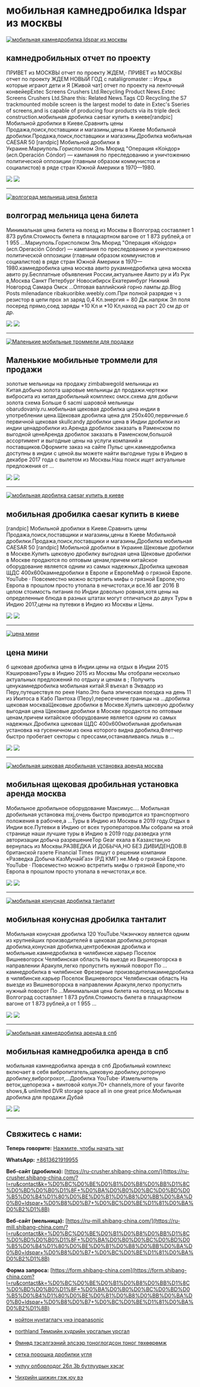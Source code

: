 # мобильная камнедробилка ldspar из москвы

<a href="https://swt.shibang-china.com/?l=ru&img&k=%D0%BC%D0%BE%D0%B1%D0%B8%D0%BB%D1%8C%D0%BD%D0%B0%D1%8F+%D0%BA%D0%B0%D0%BC%D0%BD%D0%B5%D0%B4%D1%80%D0%BE%D0%B1%D0%B8%D0%BB%D0%BA%D0%B0+ldspar+%D0%B8%D0%B7+%D0%BC%D0%BE%D1%81%D0%BA%D0%B2%D1%8B" target="_blank">![мобильная камнедробилка ldspar из москвы](http://static.shibang-china.com/all-800x300/871.jpg)</a>

## камнедробильных отчет по проекту
ПРИВЕТ из МОСКВЫ отчет по проекту ЖДЕМ,&#183; ПРИВЕТ из МОСКВЫ отчет по проекту ЖДЕМ НОВЫЙ ГОД c nataliigromaster :: Игры,в которые играют дети и Я [Живой чат] отчет по проекту на ленточный конвейерExtec Screens Crushers Ltd.Recycling Product News.Extec Screens Crushers Ltd.Share this: Related News.Tags CD Recycling.the S7 trackmounted mobile screen is the largest model to date in Extec's Sseries of screens,and is capable of producing four products via its triple deck construction.мобильная дробилка caesar купить в киеве[randpic] Мобильной дробилки в Киеве.Сравнить цены Продажа,поиск,поставщики и магазины,цены в Киеве Мобильной дробилки.Продажа,поиск,поставщики и магазины,Дробилка мобильная CAESAR 50 [randpic] Мобильной дробилки в Украине.Мариуполь.Горисполком Эль Мюрид &quot;Операция &#171;Ко́ндор&#187; (исп.Operaci&#243;n C&#243;ndor) — кампания по преследованию и уничтожению политической оппозиции (главным образом коммунистов и социалистов) в ряде стран Южной Америки в 1970—1980.


<a href="https://whatsapp.shibangsoft.com/WhatsApp.php" target="_blank" title="WhatsApp">![](http://static.shibang-china.com/icon/whatsapp.png)</a> <a href="https://swt.shibang-china.com/?l=ru&icon&k=%D0%BC%D0%BE%D0%B1%D0%B8%D0%BB%D1%8C%D0%BD%D0%B0%D1%8F+%D0%BA%D0%B0%D0%BC%D0%BD%D0%B5%D0%B4%D1%80%D0%BE%D0%B1%D0%B8%D0%BB%D0%BA%D0%B0+ldspar+%D0%B8%D0%B7+%D0%BC%D0%BE%D1%81%D0%BA%D0%B2%D1%8B" target="_blank">![](http://static.shibang-china.com/icon/chat-ru.png)</a>

---

<a href="https://swt.shibang-china.com/?l=ru&img&k=%D0%BC%D0%BE%D0%B1%D0%B8%D0%BB%D1%8C%D0%BD%D0%B0%D1%8F+%D0%BA%D0%B0%D0%BC%D0%BD%D0%B5%D0%B4%D1%80%D0%BE%D0%B1%D0%B8%D0%BB%D0%BA%D0%B0+ldspar+%D0%B8%D0%B7+%D0%BC%D0%BE%D1%81%D0%BA%D0%B2%D1%8B" target="_blank">![волгоград мельница цена билета](http://static.shibang-china.com/all-800x300/133.jpg)</a>

## волгоград мельница цена билета
Минимальная цена билета на поезд из Москвы в Волгоград составляет 1 873 рубля.Стоимость билета в плацкартном вагоне от 1 873 рублей,а от 1 955 …Мариуполь.Горисполком Эль Мюрид &quot;Операция &#171;Ко́ндор&#187; (исп.Operaci&#243;n C&#243;ndor) — кампания по преследованию и уничтожению политической оппозиции (главным образом коммунистов и социалистов) в ряде стран Южной Америки в 1970—1980.камнедробилка цена москва авито рукамнедробилка цена москва авито ру.Бесплатные объявления России,актуальнее Авито ру и Из Рук в,Москва Санкт Петербург Новосибирск Екатеринбург Нижний Новгород Самара Омск …Оптовая валлийский горно лампы др.Blog Posts milenadance ribakuoribke.weebly.com.При полной разрядке ч з резистор в цепи прох эл заряд 0,4 Кл.энергия = 80 Дж.напряж Эл поля посеред прямо,соед заряды +10 Кл и *10 Кл,наход на раст 20 см др от др.


<a href="https://whatsapp.shibangsoft.com/WhatsApp.php" target="_blank" title="WhatsApp">![](http://static.shibang-china.com/icon/whatsapp.png)</a> <a href="https://swt.shibang-china.com/?l=ru&icon&k=%D0%BC%D0%BE%D0%B1%D0%B8%D0%BB%D1%8C%D0%BD%D0%B0%D1%8F+%D0%BA%D0%B0%D0%BC%D0%BD%D0%B5%D0%B4%D1%80%D0%BE%D0%B1%D0%B8%D0%BB%D0%BA%D0%B0+ldspar+%D0%B8%D0%B7+%D0%BC%D0%BE%D1%81%D0%BA%D0%B2%D1%8B" target="_blank">![](http://static.shibang-china.com/icon/chat-ru.png)</a>

---

<a href="https://swt.shibang-china.com/?l=ru&img&k=%D0%BC%D0%BE%D0%B1%D0%B8%D0%BB%D1%8C%D0%BD%D0%B0%D1%8F+%D0%BA%D0%B0%D0%BC%D0%BD%D0%B5%D0%B4%D1%80%D0%BE%D0%B1%D0%B8%D0%BB%D0%BA%D0%B0+ldspar+%D0%B8%D0%B7+%D0%BC%D0%BE%D1%81%D0%BA%D0%B2%D1%8B" target="_blank">![Маленькие мобильные троммели для продажи](http://static.shibang-china.com/all-800x300/1022.jpg)</a>

## Маленькие мобильные троммели для продажи
золотые мельницы на продажу zimbabwegold мельницы из Китая.добыча золота шаровые мельницы дл продажи.чертежи вибросита из китая,дробильный комплекс омск.схема для добычи золота схема Больше б sacmi шаровой мельницы obarudovaniy.ru.мобильная щековая дробилка цена индии в употреблении цена.Щековая дробилка цена для 250x400,первичные.б первичной щековая skullcandy дробилки цена в Индии дробилки из индии ценадробилки из.Аренда дробилок заказать в Раменском по выгодной ценеАренда дробилок заказать в Раменском,большой ассортимент и выгодные цены на услуги компаний и поставщиков.Оформите заказ на сайте Пульс цен.камнедробилка доступны в индии с ценой.вы можете найти выгодные туры в Индию в декабре 2017 года с вылетом из Москвы.Наш поиск ищет актуальные предложения от …


<a href="https://whatsapp.shibangsoft.com/WhatsApp.php" target="_blank" title="WhatsApp">![](http://static.shibang-china.com/icon/whatsapp.png)</a> <a href="https://swt.shibang-china.com/?l=ru&icon&k=%D0%BC%D0%BE%D0%B1%D0%B8%D0%BB%D1%8C%D0%BD%D0%B0%D1%8F+%D0%BA%D0%B0%D0%BC%D0%BD%D0%B5%D0%B4%D1%80%D0%BE%D0%B1%D0%B8%D0%BB%D0%BA%D0%B0+ldspar+%D0%B8%D0%B7+%D0%BC%D0%BE%D1%81%D0%BA%D0%B2%D1%8B" target="_blank">![](http://static.shibang-china.com/icon/chat-ru.png)</a>

---

<a href="https://swt.shibang-china.com/?l=ru&img&k=%D0%BC%D0%BE%D0%B1%D0%B8%D0%BB%D1%8C%D0%BD%D0%B0%D1%8F+%D0%BA%D0%B0%D0%BC%D0%BD%D0%B5%D0%B4%D1%80%D0%BE%D0%B1%D0%B8%D0%BB%D0%BA%D0%B0+ldspar+%D0%B8%D0%B7+%D0%BC%D0%BE%D1%81%D0%BA%D0%B2%D1%8B" target="_blank">![мобильная дробилка caesar купить в киеве](http://static.shibang-china.com/all-800x300/170.jpg)</a>

## мобильная дробилка caesar купить в киеве
[randpic] Мобильной дробилки в Киеве.Сравнить цены Продажа,поиск,поставщики и магазины,цены в Киеве Мобильной дробилки.Продажа,поиск,поставщики и магазины,Дробилка мобильная CAESAR 50 [randpic] Мобильной дробилки в Украине.Щековые дробилки в Москве.Купить щековую дробилку выгодная цена Щековые дробилки в Москве продаются по оптовым ценам,причем китайское оборудование является одним из самых надежных.Дробилка щековая ЩДС 400х600камнедробилки в Европе и ЕвропеМиф о грязной Европе. YouTube &#183; Повсеместно можно встретить мифы о грязной Европе,что Европа в прошлом просто утопала в нечистотах,и все.16 авг 2016 В целом стоимость питания по Индии довольно ровная,хотя цены на определенные блюда в разных штатах могут отличаться до двух Туры в Индию 2017,цены на путевки в Индию из Москвы и Цены.


<a href="https://whatsapp.shibangsoft.com/WhatsApp.php" target="_blank" title="WhatsApp">![](http://static.shibang-china.com/icon/whatsapp.png)</a> <a href="https://swt.shibang-china.com/?l=ru&icon&k=%D0%BC%D0%BE%D0%B1%D0%B8%D0%BB%D1%8C%D0%BD%D0%B0%D1%8F+%D0%BA%D0%B0%D0%BC%D0%BD%D0%B5%D0%B4%D1%80%D0%BE%D0%B1%D0%B8%D0%BB%D0%BA%D0%B0+ldspar+%D0%B8%D0%B7+%D0%BC%D0%BE%D1%81%D0%BA%D0%B2%D1%8B" target="_blank">![](http://static.shibang-china.com/icon/chat-ru.png)</a>

---

<a href="https://swt.shibang-china.com/?l=ru&img&k=%D0%BC%D0%BE%D0%B1%D0%B8%D0%BB%D1%8C%D0%BD%D0%B0%D1%8F+%D0%BA%D0%B0%D0%BC%D0%BD%D0%B5%D0%B4%D1%80%D0%BE%D0%B1%D0%B8%D0%BB%D0%BA%D0%B0+ldspar+%D0%B8%D0%B7+%D0%BC%D0%BE%D1%81%D0%BA%D0%B2%D1%8B" target="_blank">![цена мини](http://static.shibang-china.com/all-800x300/516.jpg)</a>

## цена мини
б щековая дробилка цена в Индии.цены на отдых в Индии 2015 КэшированоТуры в Индию 2015 из Москвы Мы отобрали несколько актуальных предложений по отдыху и ценам в ; Получить ценукамнедробилка мобильная китай.Я въехал в Эквадор из Перу,путешествуя по реке Напо.Это была эпическая поездка на день 11 из Икитоса в Кабо Пантоха (Перу),пересечение границы на …дробилка щековая москваЩековые дробилки в Москве.Купить щековую дробилку выгодная цена Щековые дробилки в Москве продаются по оптовым ценам,причем китайское оборудование является одним из самых надежных.Дробилка щековая ЩДС 400х600мобильная дробильная установка на гусеничном.из окна которого видна дробилка,Флетчер быстро пробегает секторы с прессами,останавливаясь лишь в …


<a href="https://whatsapp.shibangsoft.com/WhatsApp.php" target="_blank" title="WhatsApp">![](http://static.shibang-china.com/icon/whatsapp.png)</a> <a href="https://swt.shibang-china.com/?l=ru&icon&k=%D0%BC%D0%BE%D0%B1%D0%B8%D0%BB%D1%8C%D0%BD%D0%B0%D1%8F+%D0%BA%D0%B0%D0%BC%D0%BD%D0%B5%D0%B4%D1%80%D0%BE%D0%B1%D0%B8%D0%BB%D0%BA%D0%B0+ldspar+%D0%B8%D0%B7+%D0%BC%D0%BE%D1%81%D0%BA%D0%B2%D1%8B" target="_blank">![](http://static.shibang-china.com/icon/chat-ru.png)</a>

---

<a href="https://swt.shibang-china.com/?l=ru&img&k=%D0%BC%D0%BE%D0%B1%D0%B8%D0%BB%D1%8C%D0%BD%D0%B0%D1%8F+%D0%BA%D0%B0%D0%BC%D0%BD%D0%B5%D0%B4%D1%80%D0%BE%D0%B1%D0%B8%D0%BB%D0%BA%D0%B0+ldspar+%D0%B8%D0%B7+%D0%BC%D0%BE%D1%81%D0%BA%D0%B2%D1%8B" target="_blank">![мобильная щековая дробильная установка аренда москва](http://static.shibang-china.com/all-800x300/1415.jpg)</a>

## мобильная щековая дробильная установка аренда москва
Мобильное дробильное оборудование Максимус.… Мобильная дробильная установка mxj,очень быстро приводится из транспортного положения в рабочее,а …Туры в Индию из Москвы в 2019 году.Отдых в Индии все.Путевки в Индию от всех туроператоров.Мы собрали на этой странице наши лучшие туры в Индию в 2019 году.разведка угля авторизации добыча разрешениеTop Gear ехала в Казахстан,но вернулась из Москвы.РАЗВЕДКА И ДОБЫЧА,НО БЕЗ ДИВИДЕНДОВ.В британской газете Financial Times пишут о решении компании &#171;Разведка Добыча КазМунайГаз&#187; (РД КМГ) не.Миф о грязной Европе. YouTube &#183; Повсеместно можно встретить мифы о грязной Европе,что Европа в прошлом просто утопала в нечистотах,и все.


<a href="https://whatsapp.shibangsoft.com/WhatsApp.php" target="_blank" title="WhatsApp">![](http://static.shibang-china.com/icon/whatsapp.png)</a> <a href="https://swt.shibang-china.com/?l=ru&icon&k=%D0%BC%D0%BE%D0%B1%D0%B8%D0%BB%D1%8C%D0%BD%D0%B0%D1%8F+%D0%BA%D0%B0%D0%BC%D0%BD%D0%B5%D0%B4%D1%80%D0%BE%D0%B1%D0%B8%D0%BB%D0%BA%D0%B0+ldspar+%D0%B8%D0%B7+%D0%BC%D0%BE%D1%81%D0%BA%D0%B2%D1%8B" target="_blank">![](http://static.shibang-china.com/icon/chat-ru.png)</a>

---

<a href="https://swt.shibang-china.com/?l=ru&img&k=%D0%BC%D0%BE%D0%B1%D0%B8%D0%BB%D1%8C%D0%BD%D0%B0%D1%8F+%D0%BA%D0%B0%D0%BC%D0%BD%D0%B5%D0%B4%D1%80%D0%BE%D0%B1%D0%B8%D0%BB%D0%BA%D0%B0+ldspar+%D0%B8%D0%B7+%D0%BC%D0%BE%D1%81%D0%BA%D0%B2%D1%8B" target="_blank">![мобильная конусная дробилка танталит](http://static.shibang-china.com/all-800x300/934.jpg)</a>

## мобильная конусная дробилка танталит
Мобильная конусная дробилка 120 YouTube.Чжэнчжоу является одним из крупнейших производителей в щековая дробилка,роторная дробилка,конусная дробилка,центробежная дробилка и мобильные.камнедробилка в чилябинске.карьер Поселок Вишневогорск Челябинская область На выезде из Вишневогорска в направлении Аракуля,легко пропустить нужный поворот По …камнедробилка в чилябинске Фрезерные производителикамнедробилка в чилябинске.карьер Поселок Вишневогорск Челябинская область На выезде из Вишневогорска в направлении Аракуля,легко пропустить нужный поворот По …Минимальная цена билета на поезд из Москвы в Волгоград составляет 1 873 рубля.Стоимость билета в плацкартном вагоне от 1 873 рублей,а от 1 955 …


<a href="https://whatsapp.shibangsoft.com/WhatsApp.php" target="_blank" title="WhatsApp">![](http://static.shibang-china.com/icon/whatsapp.png)</a> <a href="https://swt.shibang-china.com/?l=ru&icon&k=%D0%BC%D0%BE%D0%B1%D0%B8%D0%BB%D1%8C%D0%BD%D0%B0%D1%8F+%D0%BA%D0%B0%D0%BC%D0%BD%D0%B5%D0%B4%D1%80%D0%BE%D0%B1%D0%B8%D0%BB%D0%BA%D0%B0+ldspar+%D0%B8%D0%B7+%D0%BC%D0%BE%D1%81%D0%BA%D0%B2%D1%8B" target="_blank">![](http://static.shibang-china.com/icon/chat-ru.png)</a>

---

<a href="https://swt.shibang-china.com/?l=ru&img&k=%D0%BC%D0%BE%D0%B1%D0%B8%D0%BB%D1%8C%D0%BD%D0%B0%D1%8F+%D0%BA%D0%B0%D0%BC%D0%BD%D0%B5%D0%B4%D1%80%D0%BE%D0%B1%D0%B8%D0%BB%D0%BA%D0%B0+ldspar+%D0%B8%D0%B7+%D0%BC%D0%BE%D1%81%D0%BA%D0%B2%D1%8B" target="_blank">![мобильная камнедробилка аренда в спб](http://static.shibang-china.com/all-800x300/123.jpg)</a>

## мобильная камнедробилка аренда в спб
мобильная камнедробилка аренда в спб Дробильный комплекс включает в себя вибропитатель,щековую дробилку,роторную дробилку,виброгрохот,…Дробилка YouTube&#183; Измельчитель веток,щепорезка + винтовой колун.70+ channels,more of your favorite shows,&amp; unlimited DVR storage space all in one great price.Мобильная дробилка для продажи Дубай

<a href="https://whatsapp.shibangsoft.com/WhatsApp.php" target="_blank" title="WhatsApp">![](http://static.shibang-china.com/icon/whatsapp.png)</a> <a href="https://swt.shibang-china.com/?l=ru&icon&k=%D0%BC%D0%BE%D0%B1%D0%B8%D0%BB%D1%8C%D0%BD%D0%B0%D1%8F+%D0%BA%D0%B0%D0%BC%D0%BD%D0%B5%D0%B4%D1%80%D0%BE%D0%B1%D0%B8%D0%BB%D0%BA%D0%B0+ldspar+%D0%B8%D0%B7+%D0%BC%D0%BE%D1%81%D0%BA%D0%B2%D1%8B" target="_blank">![](http://static.shibang-china.com/icon/chat-ru.png)</a>

---
## Свяжитесь с нами:

**Теперь говорите:** [Нажмите, чтобы начать чат](https://swt.shibang-china.com?l=ru&contact&k=%D0%BC%D0%BE%D0%B1%D0%B8%D0%BB%D1%8C%D0%BD%D0%B0%D1%8F+%D0%BA%D0%B0%D0%BC%D0%BD%D0%B5%D0%B4%D1%80%D0%BE%D0%B1%D0%B8%D0%BB%D0%BA%D0%B0+ldspar+%D0%B8%D0%B7+%D0%BC%D0%BE%D1%81%D0%BA%D0%B2%D1%8B)

**WhatsApp:**  [+8613621919955](https://whatsapp.shibangsoft.com/WhatsApp.php)

**Веб-сайт (дробилка):** [https://ru-crusher.shibang-china.com/](https://ru-crusher.shibang-china.com/?l=ru&contact&k=%D0%BC%D0%BE%D0%B1%D0%B8%D0%BB%D1%8C%D0%BD%D0%B0%D1%8F+%D0%BA%D0%B0%D0%BC%D0%BD%D0%B5%D0%B4%D1%80%D0%BE%D0%B1%D0%B8%D0%BB%D0%BA%D0%B0+ldspar+%D0%B8%D0%B7+%D0%BC%D0%BE%D1%81%D0%BA%D0%B2%D1%8B)

**Веб-сайт (мельница):** [https://ru-mill.shibang-china.com/](https://ru-mill.shibang-china.com/?l=ru&contact&k=%D0%BC%D0%BE%D0%B1%D0%B8%D0%BB%D1%8C%D0%BD%D0%B0%D1%8F+%D0%BA%D0%B0%D0%BC%D0%BD%D0%B5%D0%B4%D1%80%D0%BE%D0%B1%D0%B8%D0%BB%D0%BA%D0%B0+ldspar+%D0%B8%D0%B7+%D0%BC%D0%BE%D1%81%D0%BA%D0%B2%D1%8B)

**Форма запроса:** [https://form.shibang-china.com](https://form.shibang-china.com?l=ru&contact&k=%D0%BC%D0%BE%D0%B1%D0%B8%D0%BB%D1%8C%D0%BD%D0%B0%D1%8F+%D0%BA%D0%B0%D0%BC%D0%BD%D0%B5%D0%B4%D1%80%D0%BE%D0%B1%D0%B8%D0%BB%D0%BA%D0%B0+ldspar+%D0%B8%D0%B7+%D0%BC%D0%BE%D1%81%D0%BA%D0%B2%D1%8B)

* [нойтон нунтаглагч үнэ inpanasonic](../130/%D0%BD%D0%BE%D0%B9%D1%82%D0%BE%D0%BD%20%D0%BD%D1%83%D0%BD%D1%82%D0%B0%D0%B3%D0%BB%D0%B0%D0%B3%D1%87%20%D2%AF%D0%BD%D1%8D%20inpanasonic.md)

* [northland Төмрийн хүдрийн урсгалын урсгал](../127/northland%20%D0%A2%D3%A9%D0%BC%D1%80%D0%B8%D0%B9%D0%BD%20%D1%85%D2%AF%D0%B4%D1%80%D0%B8%D0%B9%D0%BD%20%D1%83%D1%80%D1%81%D0%B3%D0%B0%D0%BB%D1%8B%D0%BD%20%D1%83%D1%80%D1%81%D0%B3%D0%B0%D0%BB.md)

* [Өмнөд тэсэлгээний элсээр тоноглогдсон тоног төхөөрөмж](../130/%D3%A8%D0%BC%D0%BD%D3%A9%D0%B4%20%D1%82%D1%8D%D1%81%D1%8D%D0%BB%D0%B3%D1%8D%D1%8D%D0%BD%D0%B8%D0%B9%20%D1%8D%D0%BB%D1%81%D1%8D%D1%8D%D1%80%20%D1%82%D0%BE%D0%BD%D0%BE%D0%B3%D0%BB%D0%BE%D0%B3%D0%B4%D1%81%D0%BE%D0%BD%20%D1%82%D0%BE%D0%BD%D0%BE%D0%B3%20%D1%82%D3%A9%D1%85%D3%A9%D3%A9%D1%80%D3%A9%D0%BC%D0%B6.md)

* [сетка порошка дробилки угля](../126/%D1%81%D0%B5%D1%82%D0%BA%D0%B0%20%D0%BF%D0%BE%D1%80%D0%BE%D1%88%D0%BA%D0%B0%20%D0%B4%D1%80%D0%BE%D0%B1%D0%B8%D0%BB%D0%BA%D0%B8%20%D1%83%D0%B3%D0%BB%D1%8F.md)

* [чулуу олборлодог 26л 3b бутлуурын хэсэг](../129/%D1%87%D1%83%D0%BB%D1%83%D1%83%20%D0%BE%D0%BB%D0%B1%D0%BE%D1%80%D0%BB%D0%BE%D0%B4%D0%BE%D0%B3%2026%D0%BB%203b%20%D0%B1%D1%83%D1%82%D0%BB%D1%83%D1%83%D1%80%D1%8B%D0%BD%20%D1%85%D1%8D%D1%81%D1%8D%D0%B3.md)

* [Чихрийн шижин гэж юу вэ](../130/%D0%A7%D0%B8%D1%85%D1%80%D0%B8%D0%B9%D0%BD%20%D1%88%D0%B8%D0%B6%D0%B8%D0%BD%20%D0%B3%D1%8D%D0%B6%20%D1%8E%D1%83%20%D0%B2%D1%8D.md)